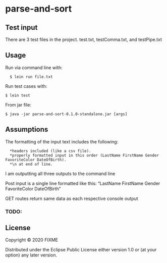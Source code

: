 # parse-and-sort

## Test input
There are 3 test files in the project. test.txt, testComma.txt, and testPipe.txt

## Usage
Run via command line with:
      
      $ lein run file.txt

Run test cases with:

    $ lein test

From jar file:

    $ java -jar parse-and-sort-0.1.0-standalone.jar [args]


## Assumptions
The formatting of the input text includes the following:  
      
      *headers included (like a csv file). 
      *properly formatted input in this order (LastName FirstName Gender FavoriteColor DateOfBirth). 
      *\n at end of line. 

I am outputting all three outputs to the command line

Post input is a single line formatted like this: “LastName FirstName Gender FavoriteColor DateOfBirth”

GET routes return same data as each respective console output



### TODO:

## License

Copyright © 2020 FIXME

Distributed under the Eclipse Public License either version 1.0 or (at
your option) any later version.
